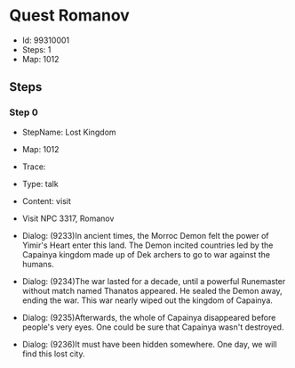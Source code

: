 # Quest Romanov

- Id: 99310001
- Steps: 1
- Map: 1012

## Steps

### Step 0
- StepName:  Lost Kingdom
- Map:  1012
- Trace:  
- Type:  talk
- Content:  visit
- Visit NPC 3317, Romanov

- Dialog: (9233)In ancient times, the Morroc Demon felt the power of Yimir's Heart enter this land. The Demon incited countries led by the Capainya kingdom made up of Dek archers to go to war against the humans. 
- Dialog: (9234)The war lasted for a decade, until a powerful Runemaster without match named Thanatos appeared. He sealed the Demon away, ending the war. This war nearly wiped out the kingdom of Capainya.
- Dialog: (9235)Afterwards, the whole of Capainya disappeared before people's very eyes. One could be sure that Capainya wasn't destroyed. 
- Dialog: (9236)It must have been hidden somewhere. One day, we will find this lost city. 


